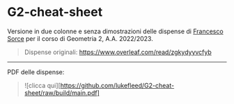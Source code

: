 # G2-cheat-sheet

Versione in due colonne e senza dimostrazioni delle dispense di [Francesco Sorce](https://poisson.phc.dm.unipi.it/~fsorce/) per il corso di Geometria 2, A.A. 2022/2023.

> Dispense originali: <https://www.overleaf.com/read/zgkydyyvcfyb>

---

PDF delle dispense:

> ![clicca qui][https://github.com/lukefleed/G2-cheat-sheet/raw/build/main.pdf]
